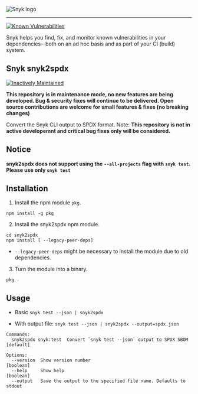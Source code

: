 ![Snyk logo](https://snyk.io/style/asset/logo/snyk-print.svg)

***

[![Known Vulnerabilities](https://snyk.io/test/github/snyk-tech-services/snyk2spdx/badge.svg)](https://snyk.io/test/github/snyk-tech-services/snyk2spdx)

Snyk helps you find, fix, and monitor known vulnerabilities in your dependencies--both on an ad hoc basis and as part of your CI (build) system.

## Snyk snyk2spdx
[![Inactively Maintained](https://img.shields.io/badge/Maintenance%20Level-Inactively%20Maintained-yellowgreen.svg)](https://gist.github.com/cheerfulstoic/d107229326a01ff0f333a1d3476e068d)


**This repository is in maintenance mode, no new features are being developed. Bug & security fixes will continue to be delivered. Open source contributions are welcome for small features & fixes (no breaking changes)**


Convert the Snyk CLI output to SPDX format. 
Note: **This repository is not in active developemnt and critical bug fixes only will be considered.**

## Notice
**snyk2spdx does not support using the `--all-projects` flag with `snyk test`. Please use only `snyk test`**

## Installation
1. Install the npm module `pkg`.

`npm install -g pkg`

2. Install the snyk2spdx npm module.
```
cd snyk2spdx
npm install [ --legacy-peer-deps]
```
-  `--legacy-peer-deps` might be necessary to install the module due to old dependencies.

3. Turn the module into a binary.

`pkg .`


## Usage
- Basic
`snyk test --json | snyk2spdx`

- With output file:
`snyk test --json | snyk2spdx --output=spdx.json`

```
Commands:
  snyk2spdx snyk:test  Convert `snyk test --json` output to SPDX SBOM  [default]

Options:
  --version  Show version number                                       [boolean]
  --help     Show help                                                 [boolean]
  --output   Save the output to the specified file name. Defaults to stdout
```
